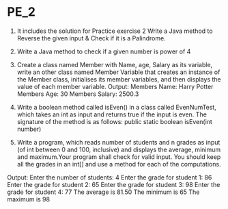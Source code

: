 # PE_2
1. It includes the solution for Practice exercise 2
Write a Java method to Reverse the given input & Check if it is a Palindrome.

2. Write a Java method to check if a given number is power of 4

3. Create a class named Member with Name, age, Salary as its variable, write an other
class named Member Variable that creates an instance of the Member class, initialises its
member variables, and then displays the value of each member variable.
Output: Members Name: Harry
Potter Members Age: 30
Members Salary: 2500.3



4. Write a boolean method called isEven() in a class called EvenNumTest, which takes an
int as input and returns true if the input is even. The signature of the method is as follows:
public static boolean isEven(int number)

5. Write a program, which reads number of students and n grades as input (of int between
0 and 100, inclusive) and displays the average, minimum and maximum.Your program
shall check for valid input. You should keep all the grades in an int[] and use a method for
each of the computations.

Output:
Enter the number of students: 4
Enter the grade for student 1: 86
Enter the grade for student 2: 65
Enter the grade for student 3: 98
Enter the grade for student 4: 77
The average is 81.50
The minimum is 65
The maximum is 98
